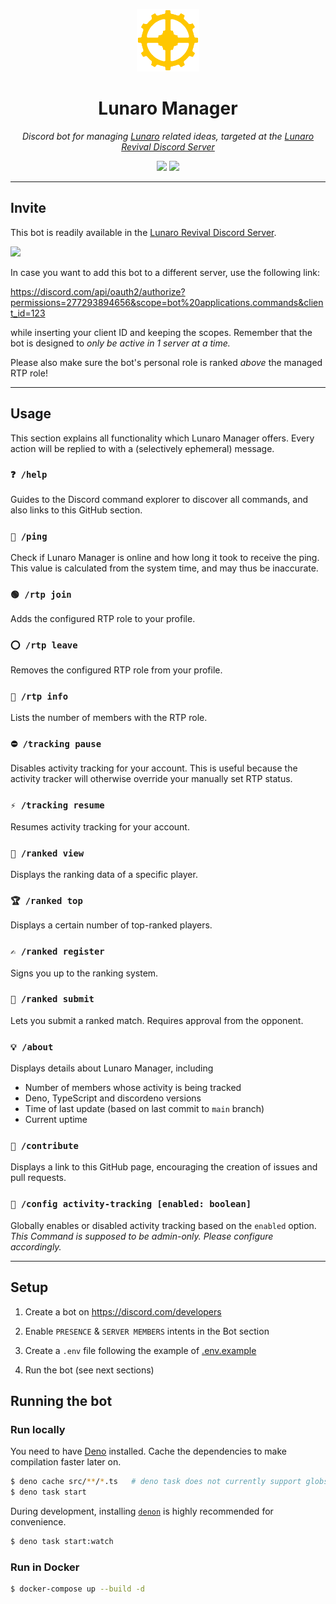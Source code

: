 <p align="center">
  <img src="assets/lunaro-manager.png" height="100px">
</p>

<h1 align="center">Lunaro Manager</h1>

<p align="center">
  <i>
    Discord bot for managing <a href="https://warframe.fandom.com/wiki/Lunaro">Lunaro</a>
    related ideas, targeted at the <a href="https://discord.gg/mUjGHEw">Lunaro Revival Discord Server</a>
  </i>
</p>

<p align="center">
  <a href="https://deno.land" style="text-decoration: none">
    <img src="https://img.shields.io/badge/built%20with-deno-black?logo=deno&style=flat-square">
  </a>
  <a href="LICENSE.md" style="text-decoration: none">
    <img src="https://img.shields.io/github/license/imatpot/lunaro-manager?color=blue&style=flat-square">
  </a>
</p>

---

## Invite

This bot is readily available in the [Lunaro Revival Discord Server](https://discord.gg/mUjGHEw).

<a href="https://discord.gg/mUjGHEw" style="text-decoration: none">
  <img src="https://img.shields.io/badge/join-Lunaro%20Revival%20Server-%237289da?logo=discord&style=flat-square">
</a>

<br />

In case you want to add this bot to a different server, use the following link:

https://discord.com/api/oauth2/authorize?permissions=277293894656&scope=bot%20applications.commands&client_id=123

while inserting your client ID and keeping the scopes. Remember that the bot is
designed to *only be active in 1 server at a time.*

Please also make sure the bot's personal role is ranked *above* the managed RTP role!

---

## Usage

This section explains all functionality which Lunaro Manager offers. Every
action will be replied to with a (selectively ephemeral) message.

### `❓ /help`

Guides to the Discord command explorer to discover all commands, and also links
to this GitHub section.

### `🏓 /ping`

Check if Lunaro Manager is online and how long it took to receive the ping. This
value is calculated from the system time, and may thus be inaccurate.

### `🟢 /rtp join`

Adds the configured RTP role to your profile.

### `⭕ /rtp leave`

Removes the configured RTP role from your profile.

### `👀 /rtp info`

Lists the number of members with the RTP role.

### `⛔ /tracking pause`

Disables activity tracking for your account. This is useful because the activity
tracker will otherwise override your manually set RTP status.

### `⚡ /tracking resume`

Resumes activity tracking for your account.

### `🏅 /ranked view`

Displays the ranking data of a specific player.

### `🏆 /ranked top`

Displays a certain number of top-ranked players.

### `✍ /ranked register`

Signs you up to the ranking system.

### `🥍 /ranked submit`

Lets you submit a ranked match. Requires approval from the opponent.

### `💡 /about`

Displays details about Lunaro Manager, including

- Number of members whose activity is being tracked
- Deno, TypeScript and discordeno versions
- Time of last update (based on last commit to `main` branch)
- Current uptime

### `🤝 /contribute`

Displays a link to this GitHub page, encouraging the creation of issues and
pull requests.

### `🔎 /config activity-tracking [enabled: boolean]`

Globally enables or disabled activity tracking based on the `enabled` option.
*This Command is supposed to be admin-only. Please configure accordingly.*

---

## Setup

1. Create a bot on https://discord.com/developers

2. Enable `PRESENCE` & `SERVER MEMBERS` intents in the Bot section

3. Create a `.env` file following the example of [.env.example](.env.example)

4. Run the bot (see next sections)

## Running the bot

### Run locally

You need to have [Deno](https://deno.land) installed. Cache the dependencies to
make compilation faster later on.

```sh
$ deno cache src/**/*.ts   # deno task does not currently support globs
$ deno task start
```

During development, installing [`denon`](https://deno.land/x/denon) is highly
recommended for convenience.

```sh
$ deno task start:watch
```

### Run in Docker

```sh
$ docker-compose up --build -d
```

